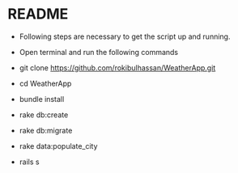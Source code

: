 # README

* Following steps are necessary to get the script up and running.

* Open terminal and run the following commands

* git clone https://github.com/rokibulhassan/WeatherApp.git

* cd WeatherApp

* bundle install

* rake db:create

* rake db:migrate

* rake data:populate_city

* rails s